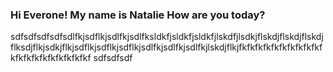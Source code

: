 ### Hi Everone! My name is Natalie How are you today?
sdfsdfsdfsdfsdlfkjsdflkjsdlfkjsdlfksldkfjsldkfjsldkfjlskdfjlsdkjflskdjflskdjflskdjflksdjflkjsdkjflkjsdflkjsdflkjsdflkjsdlfkjsdlfkjsdlfkjlskdjflkjfkfkfkfkfkfkfkfkfkfkfkfkfkfkfkfkfkfkfkfkf
sdfsdfsdf
<!--
**nfarinacci/nfarinacci** is a ✨ _special_ ✨ repository because its `README.md` (this file) appears on your GitHub profile.

Here are some ideas to get you started:

- 🔭 I’m currently working on ...
- 🌱 I’m currently learning ...
- 👯 I’m looking to collaborate on ...
- 🤔 I’m looking for help with ...
- 💬 Ask me about ...
- 📫 How to reach me: ...
- 😄 Pronouns: ...
- ⚡ Fun fact: ...
-->
